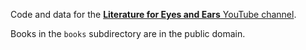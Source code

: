 Code and data for the [**Literature for Eyes and Ears** YouTube channel](https://www.youtube.com/@literature_for_eyes_and_ears).

Books in the `books` subdirectory are in the public domain.
